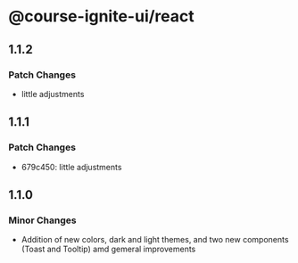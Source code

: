 # @course-ignite-ui/react

## 1.1.2

### Patch Changes

- little adjustments

## 1.1.1

### Patch Changes

- 679c450: little adjustments

## 1.1.0

### Minor Changes

- Addition of new colors, dark and light themes, and two new components (Toast and Tooltip) amd gemeral improvements
